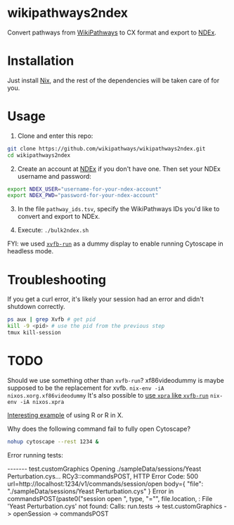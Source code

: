 # wikipathways2ndex

Convert pathways from [WikiPathways](http://wikipathways.org) to CX format and export to [NDEx](http://ndexbio.org).

# Installation

Just install [Nix](https://nixos.org/nix/download.html), and the rest of the dependencies will be taken care of for you.

# Usage

1. Clone and enter this repo:

```sh
git clone https://github.com/wikipathways/wikipathways2ndex.git
cd wikipathways2ndex
```

2. Create an account at [NDEx](http://ndexbio.org) if you don't have one. Then set your NDEx username and password:

```sh
export NDEX_USER="username-for-your-ndex-account"
export NDEX_PWD="password-for-your-ndex-account"
```

3. In the file `pathway_ids.tsv`, specify the WikiPathways IDs you'd like to convert and export to NDEx.

4. Execute: `./bulk2ndex.sh`

FYI: we used [`xvfb-run`](http://elementalselenium.com/tips/38-headless) as a dummy display to enable running Cytoscape in headless mode.

# Troubleshooting

If you get a curl error, it's likely your session had an error and didn't shutdown correctly.

```sh
ps aux | grep Xvfb # get pid
kill -9 <pid> # use the pid from the previous step
tmux kill-session
```

# TODO
Should we use something other than `xvfb-run`?
xf86videodummy is maybe supposed to be the replacement for xvfb.
`nix-env -iA nixos.xorg.xf86videodummy`
It's also possible to [use `xpra` like `xvfb-run`](https://unix.stackexchange.com/questions/279567/how-to-use-xpra-like-xvfb-run)
`nix-env -iA nixos.xpra`

[Interesting example](https://github.com/NixOS/nixpkgs/blob/37694c8cc0e9ecab60d06f1d9a2fd0073bcc5fa3/pkgs/development/r-modules/generic-builder.nix#L29) of using R or R in X.

Why does the following command fail to fully open Cytoscape?
```sh
nohup cytoscape --rest 1234 &
```

Error running tests:

------- test.customGraphics
Opening ./sampleData/sessions/Yeast Perturbation.cys...
RCy3::commandsPOST, HTTP Error Code: 500
 url=http://localhost:1234/v1/commands/session/open
 body={
 "file": "./sampleData/sessions/Yeast Perturbation.cys" 
}
Error in commandsPOST(paste0("session open ", type, "=\"", file.location,  : 
  File 'Yeast Perturbation.cys' not found:
Calls: run.tests -> test.customGraphics -> openSession -> commandsPOST
